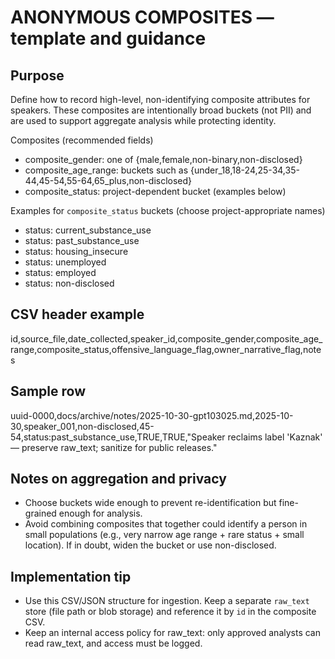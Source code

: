 # ANONYMOUS COMPOSITES — template and guidance

Purpose
-------
Define how to record high-level, non-identifying composite attributes for speakers. These composites are intentionally broad buckets (not PII) and are used to support aggregate analysis while protecting identity.

Composites (recommended fields)
- composite_gender: one of {male,female,non-binary,non-disclosed}
- composite_age_range: buckets such as {under_18,18-24,25-34,35-44,45-54,55-64,65_plus,non-disclosed}
- composite_status: project-dependent bucket (examples below)

Examples for `composite_status` buckets (choose project-appropriate names)
- status: current_substance_use
- status: past_substance_use
- status: housing_insecure
- status: unemployed
- status: employed
- status: non-disclosed

CSV header example
------------------
id,source_file,date_collected,speaker_id,composite_gender,composite_age_range,composite_status,offensive_language_flag,owner_narrative_flag,notes

Sample row
---------
uuid-0000,docs/archive/notes/2025-10-30-gpt103025.md,2025-10-30,speaker_001,non-disclosed,45-54,status:past_substance_use,TRUE,TRUE,"Speaker reclaims label 'Kaznak' — preserve raw_text; sanitize for public releases."

Notes on aggregation and privacy
--------------------------------
- Choose buckets wide enough to prevent re-identification but fine-grained enough for analysis.
- Avoid combining composites that together could identify a person in small populations (e.g., very narrow age range + rare status + small location). If in doubt, widen the bucket or use non-disclosed.

Implementation tip
------------------
- Use this CSV/JSON structure for ingestion. Keep a separate `raw_text` store (file path or blob storage) and reference it by `id` in the composite CSV.
- Keep an internal access policy for raw_text: only approved analysts can read raw_text, and access must be logged.
